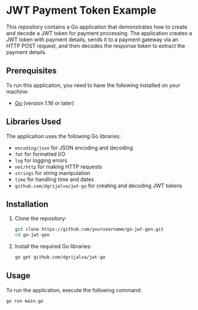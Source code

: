 # JWT Payment Token Example

This repository contains a Go application that demonstrates how to create and decode a JWT token for payment processing. The application creates a JWT token with payment details, sends it to a payment gateway via an HTTP POST request, and then decodes the response token to extract the payment details.

## Prerequisites

To run this application, you need to have the following installed on your machine:

- [Go](https://golang.org/dl/) (version 1.16 or later)

## Libraries Used

The application uses the following Go libraries:

- `encoding/json` for JSON encoding and decoding
- `fmt` for formatted I/O
- `log` for logging errors
- `net/http` for making HTTP requests
- `strings` for string manipulation
- `time` for handling time and dates
- `github.com/dgrijalva/jwt-go` for creating and decoding JWT tokens

## Installation

1. Clone the repository:

    ```sh
    git clone https://github.com/yourusername/go-jwt-gen.git
    cd go-jwt-gen
    ```

2. Install the required Go libraries:

    ```sh
    go get github.com/dgrijalva/jwt-go
    ```

## Usage

To run the application, execute the following command:

```sh
go run main.go
